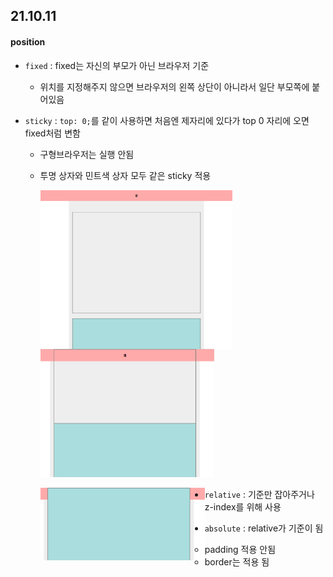 ## 21.10.11

#### position

- `fixed` : fixed는 자신의 부모가 아닌 브라우저 기준

  - 위치를 지정해주지 않으면 브라우저의 왼쪽 상단이 아니라서 일단 부모쪽에 붙어있음

- `sticky` : `top: 0;`를 같이 사용하면 처음엔 제자리에 있다가 top 0 자리에 오면 fixed처럼 변함

  - 구형브라우저는 실행 안됨

  - 투명 상자와 민트색 상자 모두 같은 sticky 적용

    <img src="./images/sticky-1.png" style="zoom: 30%;" align="left"> <img src="./images/sticky-2.png" style="zoom: 30%">

    

    

    

    

    <img src="./images/sticky-3.png" style="zoom:30%" align="left">

    

- `relative` : 기준만 잡아주거나 z-index를 위해 사용
- `absolute` : relative가 기준이 됨
  - padding 적용 안됨
  - border는 적용 됨

